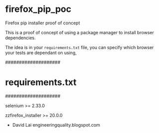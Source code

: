 firefox_pip_poc
===============

Firefox pip installer proof of concept

This is a proof of concept of using a package manager to install browser dependencies.

The idea is in your `requirements.txt` file, you can specify which browser your tests are dependant on using, 

  ####################
  # requirements.txt #
  ####################
  
  selenium >= 2.33.0
  
  zzfirefox_installer >= 20.0.0
  
  
- David Lai
engineeringquality.blogspot.com
